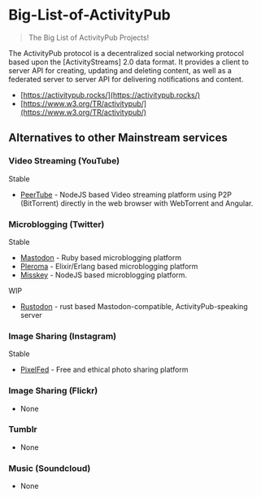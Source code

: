 # Big-List-of-ActivityPub
> The Big List of ActivityPub Projects!

The ActivityPub protocol is a decentralized social networking protocol based upon the [ActivityStreams] 2.0 data format. It provides a client to server API for creating, updating and deleting content, as well as a federated server to server API for delivering notifications and content.

* [https://activitypub.rocks/](https://activitypub.rocks/)
* [https://www.w3.org/TR/activitypub/](https://www.w3.org/TR/activitypub/)

## Alternatives to other Mainstream services

### Video Streaming (YouTube)
Stable
* [PeerTube](https://github.com/Chocobozzz/PeerTube) - NodeJS based Video streaming platform using P2P (BitTorrent) directly in the web browser with WebTorrent and Angular.

### Microblogging (Twitter)
Stable
* [Mastodon](https://github.com/tootsuite/mastodon) - Ruby based microblogging platform
* [Pleroma](https://pleroma.social/) - Elixir/Erlang based microblogging platform
* [Misskey](https://github.com/syuilo/misskey) - NodeJS based microblogging platform.

WIP
* [Rustodon](https://github.com/rustodon/rustodon) - rust based Mastodon-compatible, ActivityPub-speaking server 

### Image Sharing (Instagram)
Stable
* [PixelFed](https://github.com/pixelfed/pixelfed) -  Free and ethical photo sharing platform

### Image Sharing (Flickr)
* None

### Tumblr
* None

### Music (Soundcloud)
* None
